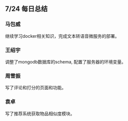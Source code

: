 ## 7/24 每日总结

### 马包威
继续学习docker相关知识，完成文本转语音微服务的部署。

### 王绍宇
调整了mongodb数据库的schema, 配置了服务器的环境变量。

### 周雪振
写了评论和打分的页面和功能。

### 袁卓
写了推荐系统获取物品相似度模块。